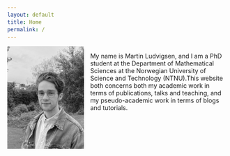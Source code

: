 ```yaml
---
layout: default
title: Home
permalink: /
---
```


<div style="overflow: auto;">
  <img src="/assets/images/me_gray.jpg" style="float: left; max-width: 35%; margin-right: 1em;">
    <div style="overflow: hidden;">
      <p>My name is Martin Ludvigsen, and I am a PhD student at the Department of Mathematical Sciences at the Norwegian University of Science and Technology (NTNU).This website both concerns both my academic work in terms of publications, talks and teaching, and my pseudo-academic work in terms of blogs and tutorials.</p>
  </div>
</div>
